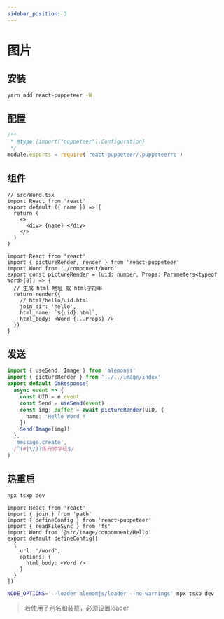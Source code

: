 ```yaml
---
sidebar_position: 3
---
```


# 图片

## 安装

```sh
yarn add react-puppeteer -W
```

## 配置

```cjs
/**
 * @type {import("puppeteer").Configuration}
 */
module.exports = require('react-puppeteer/.puppeteerrc')
```

## 组件

```tsx title="src/image/component/Word.tsx"
// src/Word.tsx
import React from 'react'
export default ({ name }) => {
  return (
    <>
      <div> {name} </div>
    </>
  )
}
```

```tsx title="src/image/index.tsx"
import React from 'react'
import { pictureRender, render } from 'react-puppeteer'
import Word from './component/Word'
export const pictureRender = (uid: number, Props: Parameters<typeof Word>[0]) => {
  // 生成 html 地址 或 html字符串
  return render({
    // html/hello/uid.html
    join_dir: 'hello',
    html_name: `${uid}.html`,
    html_body: <Word {...Props} />
  })
}
```

## 发送

```ts title="src/apps/word/res.ts"
import { useSend, Image } from 'alemonjs'
import { pictureRender } from '../../image/index'
export default OnResponse(
  async event => {
    const UID = e.event
    const Send = useSend(event)
    const img: Buffer = await pictureRender(UID, {
      name: 'Hello Word !'
    })
    Send(Image(img))
  },
  'message.create',
  /^(#|\/)?炼丹师学徒$/
)
```

## 热重启

```sh
npx tsxp dev
```

```tsx title="tsxp.config.tsx"
import React from 'react'
import { join } from 'path'
import { defineConfig } from 'react-puppeteer'
import { readFileSync } from 'fs'
import Word from '@src/image/conpomnent/Hello'
export default defineConfig([
  {
    url: '/word',
    options: {
      html_body: <Word />
    }
  }
])
```

```sh
NODE_OPTIONS='--loader alemonjs/loader --no-warnings' npx tsxp dev
```

> 若使用了别名和装载，必须设置loader
